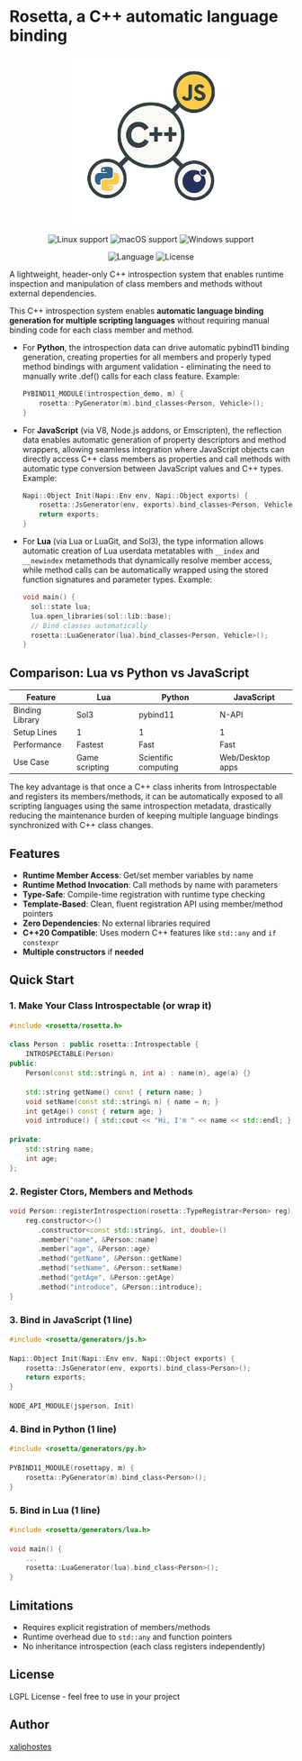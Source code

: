 # Rosetta, a C++ automatic language binding

<p align="center">
  <img src="media/logo.png" alt="Logo rosetta" width="300">
</p>

<p align="center">
  <img src="https://img.shields.io/static/v1?label=Linux&logo=linux&logoColor=white&message=support&color=success" alt="Linux support">
  <img src="https://img.shields.io/static/v1?label=macOS&logo=apple&logoColor=white&message=support&color=success" alt="macOS support">
  <img src="https://img.shields.io/static/v1?label=Windows&logo=windows&logoColor=white&message=support&color=sucess" alt="Windows support">
</p>

<p align="center">
  <img src="https://img.shields.io/badge/C%2B%2B-20+-blue.svg" alt="Language">
  <img src="https://img.shields.io/badge/license-LGPL-blue.svg" alt="License">
</p>

A lightweight, header-only C++ introspection system that enables runtime inspection and manipulation of class members and methods without external dependencies.

This C++ introspection system enables **automatic language binding generation for multiple scripting languages** without requiring manual binding code for each class member and method.

- For **Python**, the introspection data can drive automatic pybind11 binding generation, creating properties for all members and properly typed method bindings with argument validation - eliminating the need to manually write .def() calls for each class feature. Example:
  ```cpp
  PYBIND11_MODULE(introspection_demo, m) {
      rosetta::PyGenerator(m).bind_classes<Person, Vehicle>();
  }
  ```

- For **JavaScript** (via V8, Node.js addons, or Emscripten), the reflection data enables automatic generation of property descriptors and method wrappers, allowing seamless integration where JavaScript objects can directly access C++ class members as properties and call methods with automatic type conversion between JavaScript values and C++ types. Example:
  ```cpp
  Napi::Object Init(Napi::Env env, Napi::Object exports) {
      rosetta::JsGenerator(env, exports).bind_classes<Person, Vehicle>();
      return exports;
  }
  ```

- For **Lua** (via Lua or LuaGit, and Sol3), the type information allows automatic creation of Lua userdata metatables with `__index` and `__newindex` metamethods that dynamically resolve member access, while method calls can be automatically wrapped using the stored function signatures and parameter types. Example:
  ```cpp
  void main() {
    sol::state lua;
    lua.open_libraries(sol::lib::base);    
    // Bind classes automatically
    rosetta::LuaGenerator(lua).bind_classes<Person, Vehicle>();
  }
  ```


## Comparison: Lua vs Python vs JavaScript

| Feature | Lua | Python | JavaScript |
|---------|-----|--------|------------|
| Binding Library | Sol3 | pybind11 | N-API |
| Setup Lines | 1 | 1 | 1 |
| Performance | Fastest | Fast | Fast |
| Use Case | Game scripting | Scientific computing | Web/Desktop apps |

The key advantage is that once a C++ class inherits from Introspectable and registers its members/methods, it can be automatically exposed to all scripting languages using the same introspection metadata, drastically reducing the maintenance burden of keeping multiple language bindings synchronized with C++ class changes.

## Features

- **Runtime Member Access**: Get/set member variables by name
- **Runtime Method Invocation**: Call methods by name with parameters
- **Type-Safe**: Compile-time registration with runtime type checking
- **Template-Based**: Clean, fluent registration API using member/method pointers
- **Zero Dependencies**: No external libraries required
- **C++20 Compatible**: Uses modern C++ features like `std::any` and `if constexpr`
- **Multiple constructors** if **needed**

## Quick Start

### 1. Make Your Class Introspectable (or wrap it)

```cpp
#include <rosetta/rosetta.h>

class Person : public rosetta::Introspectable {
    INTROSPECTABLE(Person)    
public:
    Person(const std::string& n, int a) : name(n), age(a) {}
    
    std::string getName() const { return name; }
    void setName(const std::string& n) { name = n; }
    int getAge() const { return age; }
    void introduce() { std::cout << "Hi, I'm " << name << std::endl; }

private:
    std::string name;
    int age;
};
```

### 2. Register Ctors, Members and Methods

```cpp
void Person::registerIntrospection(rosetta::TypeRegistrar<Person> reg) {
    reg.constructor<>()
       .constructor<const std::string&, int, double>()
       .member("name", &Person::name)
       .member("age", &Person::age)
       .method("getName", &Person::getName)
       .method("setName", &Person::setName)
       .method("getAge", &Person::getAge)
       .method("introduce", &Person::introduce);
}
```

### 3. Bind in JavaScript (1 line)

```cpp
#include <rosetta/generators/js.h>

Napi::Object Init(Napi::Env env, Napi::Object exports) {
    rosetta::JsGenerator(env, exports).bind_class<Person>();
    return exports;
}

NODE_API_MODULE(jsperson, Init)
```

### 4. Bind in Python (1 line)

```cpp
#include <rosetta/generators/py.h>

PYBIND11_MODULE(rosettapy, m) {
    rosetta::PyGenerator(m).bind_class<Person>();
}
```

### 5. Bind in Lua (1 line)

```cpp
#include <rosetta/generators/lua.h>

void main() {
    ...
    rosetta::LuaGenerator(lua).bind_class<Person>();
}
```

## Limitations

- Requires explicit registration of members/methods
- Runtime overhead due to `std::any` and function pointers
- No inheritance introspection (each class registers independently)

## License

LGPL License - feel free to use in your project

## Author
[xaliphostes](https://github.com/xaliphostes)
